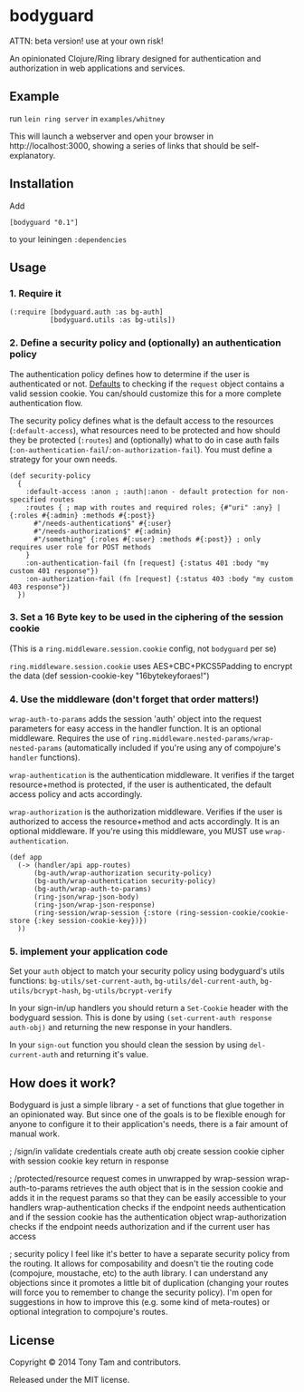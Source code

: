 # bodyguard

ATTN: beta version! use at your own risk!

An opinionated Clojure/Ring library designed for authentication and authorization in web applications and services.



## Example

run `lein ring server` in `examples/whitney`

This will launch a webserver and open your browser in http://localhost:3000, showing a series of links that should be self-explanatory.



## Installation

Add

    [bodyguard "0.1"]

to your leiningen `:dependencies`



## Usage

### 1. Require it
```
(:require [bodyguard.auth :as bg-auth]
          [bodyguard.utils :as bg-utils])
```

### 2. Define a security policy and (optionally) an authentication policy
The authentication policy defines how to determine if the user is authenticated or not.
[Defaults](https://github.com/meta-x/bodyguard/blob/master/src/bodyguard/auth.clj#L6) to checking if the `request` object contains a valid session cookie. You can/should customize this for a more complete authentication flow.

The security policy defines what is the default access to the resources (`:default-access`), what resources need to be protected and how should they be protected (`:routes`) and (optionally) what to do in case auth fails (`:on-authentication-fail`/`:on-authorization-fail`). You must define a strategy for your own needs.

```
(def security-policy
  {
    :default-access :anon ; :auth|:anon - default protection for non-specified routes
    :routes { ; map with routes and required roles; {#"uri" :any} | {:roles #{:admin} :methods #{:post}}
      #"/needs-authentication$" #{:user}
      #"/needs-authorization$" #{:admin}
      #"/something" {:roles #{:user} :methods #{:post}} ; only requires user role for POST methods
    }
    :on-authentication-fail (fn [request] {:status 401 :body "my custom 401 response"})
    :on-authorization-fail (fn [request] {:status 403 :body "my custom 403 response"})
  })
```

### 3. Set a 16 Byte key to be used in the ciphering of the session cookie
(This is a `ring.middleware.session.cookie` config, not `bodyguard` per se)

`ring.middleware.session.cookie` uses AES+CBC+PKCS5Padding to encrypt the data
    (def session-cookie-key "16bytekeyforaes!")

### 4. Use the middleware (don't forget that order matters!)

`wrap-auth-to-params` adds the session 'auth' object into the request parameters for easy access in the handler function. It is an optional middleware. Requires the use of `ring.middleware.nested-params/wrap-nested-params` (automatically included if you're using any of compojure's `handler` functions).

`wrap-authentication` is the authentication middleware. It verifies if the target resource+method is protected, if the user is authenticated, the default access policy and acts accordingly.

`wrap-authorization` is the authorization middleware. Verifies if the user is authorized to access the resource+method and acts accordingly. It is an optional middleware. If you're using this middleware, you MUST use `wrap-authentication`.

```
(def app
  (-> (handler/api app-routes)
      (bg-auth/wrap-authorization security-policy)
      (bg-auth/wrap-authentication security-policy)
      (bg-auth/wrap-auth-to-params)
      (ring-json/wrap-json-body)
      (ring-json/wrap-json-response)
      (ring-session/wrap-session {:store (ring-session-cookie/cookie-store {:key session-cookie-key})})
  ))
```

### 5. implement your application code
Set your `auth` object to match your security policy using bodyguard's utils functions: `bg-utils/set-current-auth`, `bg-utils/del-current-auth`, `bg-utils/bcrypt-hash`, `bg-utils/bcrypt-verify`

In your sign-in/up handlers you should return a `Set-Cookie` header with the bodyguard session. This is done by using `(set-current-auth response auth-obj)` and returning the new response in your handlers.

In your `sign-out` function you should clean the session by using `del-current-auth` and returning it's value.



## How does it work?
Bodyguard is just a simple library -  a set of functions that glue together in an opinionated way. But since one of the goals is to be flexible enough for anyone to configure it to their application's needs, there is a fair amount of manual work.

; /sign/in
validate credentials
create auth obj
create session cookie
cipher with session cookie key
return in response

; /protected/resource
request comes in
unwrapped by wrap-session
wrap-auth-to-params retrieves the auth object that is in the session cookie and adds it in the request params so that they can be easily accessible to your handlers
wrap-authentication checks if the endpoint needs authentication and if the session cookie has the authentication object
wrap-authorization checks if the endpoint needs authorization and if the current user has access

; security policy
I feel like it's better to have a separate security policy from the routing.
It allows for composability and doesn't tie the routing code (compojure, moustache, etc) to the auth library.
I can understand any objections since it promotes a little bit of duplication (changing your routes will force you to remember to change the security policy).
I'm open for suggestions in how to improve this (e.g. some kind of meta-routes) or optional integration to compojure's routes.

## License

Copyright © 2014 Tony Tam and contributors.

Released under the MIT license.
